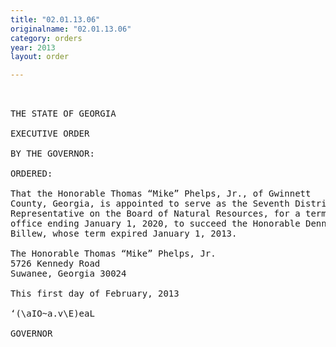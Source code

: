 ```yaml
---
title: "02.01.13.06"
originalname: "02.01.13.06"
category: orders
year: 2013
layout: order

---
```

<pre>
 

THE STATE OF GEORGIA

EXECUTIVE ORDER

BY THE GOVERNOR:

ORDERED:

That the Honorable Thomas “Mike” Phelps, Jr., of Gwinnett
County, Georgia, is appointed to serve as the Seventh District
Representative on the Board of Natural Resources, for a term of
office ending January 1, 2020, to succeed the Honorable Dennis
Billew, whose term expired January 1, 2013.

The Honorable Thomas “Mike” Phelps, Jr.
5726 Kennedy Road
Suwanee, Georgia 30024

This first day of February, 2013

‘(\aIO~a.v\E)eaL

GOVERNOR

</pre>
